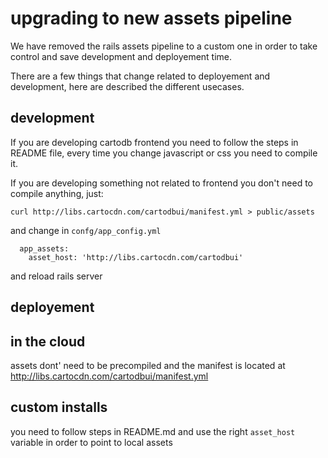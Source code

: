 
# upgrading to new assets pipeline

We have removed the rails assets pipeline to a custom one in order to take control and save
development and deployement time.

There are a few things that change related to deployement and development, here are described the
different usecases.

## development

If you are developing cartodb frontend you need to follow the steps in README file, every time you
change javascript or css you need to compile it.

If you are developing something not related to frontend you don't need to compile anything, just:

```
curl http://libs.cartocdn.com/cartodbui/manifest.yml > public/assets
```

and change in ``confg/app_config.yml``

```
  app_assets:
    asset_host: 'http://libs.cartocdn.com/cartodbui'
```

and reload rails server

## deployement

## in the cloud
assets dont' need to be precompiled and the manifest is located at http://libs.cartocdn.com/cartodbui/manifest.yml

## custom installs
you need to follow steps in README.md and use the right ``asset_host`` variable in order to point to
local assets
